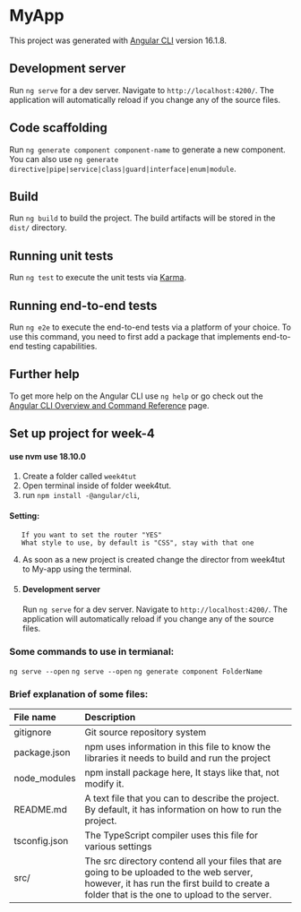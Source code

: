 # MyApp

This project was generated with [Angular CLI](https://github.com/angular/angular-cli) version 16.1.8.

## Development server

Run `ng serve` for a dev server. Navigate to `http://localhost:4200/`. The application will automatically reload if you change any of the source files.

## Code scaffolding

Run `ng generate component component-name` to generate a new component. You can also use `ng generate directive|pipe|service|class|guard|interface|enum|module`.

## Build

Run `ng build` to build the project. The build artifacts will be stored in the `dist/` directory.

## Running unit tests

Run `ng test` to execute the unit tests via [Karma](https://karma-runner.github.io).

## Running end-to-end tests

Run `ng e2e` to execute the end-to-end tests via a platform of your choice. To use this command, you need to first add a package that implements end-to-end testing capabilities.

## Further help

To get more help on the Angular CLI use `ng help` or go check out the [Angular CLI Overview and Command Reference](https://angular.io/cli) page.

## Set up project for week-4
#### use nvm use 18.10.0  
1. Create a folder called `week4tut` 
2. Open terminal inside of folder week4tut.
3.  run `npm install -@angular/cli`,
   #### Setting:
   ```Run new my-app, this will create a new angular project and then set the configuration for your project as instructed below 
      If you want to set the router "YES"
      What style to use, by default is "CSS", stay with that one
   ```
4. As soon as a new  project is created change the director from week4tut to My-app using the terminal.
5. #### Development server
   Run `ng serve` for a dev server. Navigate to `http://localhost:4200/`. The application will automatically reload if you change any 
   of the source files.
   
### Some commands to use in termianal:
   ```ng serve --open```
    ```ng serve --open```
     ```ng generate component FolderName```
   

### Brief explanation of some files:
|File name  |  Description| 
|:-----|:-------|
| gitignore|Git source repository system |
| package.json | npm uses information in this file to know the libraries it needs to build and run the project |
| node_modules | npm  install package here, It stays like that, not modify it.|
| README.md | A text file that you can to describe the project. By default, it has information on how to run the project.|
|tsconfig.json| The TypeScript compiler uses this file for various settings |
| src/ | The src directory contend all your files that are going to be uploaded to the web server, however, it has run the first build to create a folder that is the one to upload to the server.|
